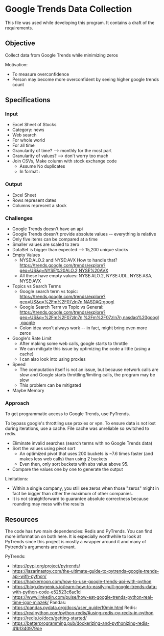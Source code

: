 # Google Trends Data Collection

This file was used while developing this program. It contains a draft of the requirements.

## Objective

Collect data from Google Trends while minimizing zeros

Motivation:
- To measure overconfidence
- Person may become more overconfident by seeing higher google trends count

## Specifications

### Input

- Excel Sheet of Stocks
- Category: news
- Web search
- For whole world
- For all time
- Granularity of time? --> monthly for the most part
- Granularity of values? --> don't worry too much
- Join CSVs, Make column with stock exchange code
  - Assume No duplicates
  - In format <Stock>:<stock Exchange>

### Output

- Excel Sheet
- Rows represent dates
- Columns represent a stock

### Challenges
- Google Trends doesn't have an api
- Google Trends doesn't provide absolute values -- everything is relative
- Only five items can be compared at a time
- Smaller values are scaled to zero
- DataSet is bigger than expected --> 15,200 unique stocks
- Empty Values
  - NYSE:ALO.2 and NYSE:AVX How to handle that? https://trends.google.com/trends/explore?geo=US&q=NYSE%20ALO.2,NYSE%20AVX
  - All these have empty values: NYSE:ALO.2, NYSE:UDI., NYSE:ASA, NYSE:AVX
- Topics vs Search Terms
  - Google search term vs topic: https://trends.google.com/trends/explore?geo=US&q=%2Fm%2F07zln7n,NASDAQ:googl
  - Google Search Term vs Topic vs General: https://trends.google.com/trends/explore?geo=US&q=%2Fm%2F07zln7n,%2Fm%2F07zln7n,nasdaq%20googl,google
  - Colon idea won't always work -- in fact, might bring even more zeros
- Google's Rate Limit
  - After making some web calls, google starts to throttle
  - We can mitigate this issue by optimizing the code a little (using a cache)
  - I can also look into using proxies
- Speed
  - The computation itself is not an issue, but because network calls are slow and Google starts throttling/limiting calls, the program may be slow
  - This problem can be mitigated 
- Maybe Memory

### Approach

To get programmatic access to Google Trends, use PyTrends.

To bypass google's throttling use proxies or vpn. To ensure data is not lost during iterations, use a cache. File cache was unreliable so switched to redis.

- Eliminate invalid searches (search terms with no Google Trends data)
- Sort the values using pivot sort
  - An optimized pivot that uses 200 buckets is ~7.6 times faster (and makes less web calls) than using 2 buckets
  - Even then, only sort buckets with abs value above 95.
- Compare the values one by one to generate the output

Limitations:
- Within a single company, you still see zeros when those "zeros" might in fact be bigger than other the maximum of other companies.
- It is not straightforward to guarantee absolute correctness because rounding may mess with the results

## Resources

The code has two main dependencies: Redis and PyTrends. You can find more information on both here. It is especially worthwhile to look at PyTrends since this project is mostly a wrapper around it and many of Pytrends's arguments are relevant.

PyTrends:
- https://pypi.org/project/pytrends/
- https://lazarinastoy.com/the-ultimate-guide-to-pytrends-google-trends-api-with-python/
- https://hackernoon.com/how-to-use-google-trends-api-with-python
- https://blog.devgenius.io/learn-how-to-easily-pull-google-trends-data-with-python-code-e52523c6ac1d
- https://www.linkedin.com/pulse/how-eat-google-trends-python-real-time-igor-miazek/
Pandas:
- https://pandas.pydata.org/docs/user_guide/10min.html
Redis:
- https://realpython.com/python-redis/#using-redis-py-redis-in-python
- https://redis.io/docs/getting-started/
- https://betterprogramming.pub/dockerizing-and-pythonizing-redis-41b1340979de




